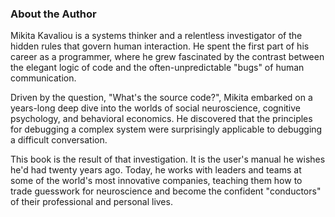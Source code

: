 ### **About the Author**

Mikita Kavaliou is a systems thinker and a relentless investigator of the hidden rules that govern human interaction. He spent the first part of his career as a programmer, where he grew fascinated by the contrast between the elegant logic of code and the often-unpredictable "bugs" of human communication.

Driven by the question, "What's the source code?", Mikita embarked on a years-long deep dive into the worlds of social neuroscience, cognitive psychology, and behavioral economics. He discovered that the principles for debugging a complex system were surprisingly applicable to debugging a difficult conversation.

This book is the result of that investigation. It is the user's manual he wishes he'd had twenty years ago. Today, he works with leaders and teams at some of the world's most innovative companies, teaching them how to trade guesswork for neuroscience and become the confident "conductors" of their professional and personal lives.
      